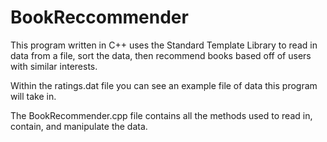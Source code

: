 # BookReccommender
This program written in C++ uses the Standard Template Library to read in data from a file, sort the data, then recommend books based off of users with similar interests. 

Within the ratings.dat file you can see an example file of data this program will take in.

The BookRecommender.cpp file contains all the methods used to read in, contain, and manipulate the data.

